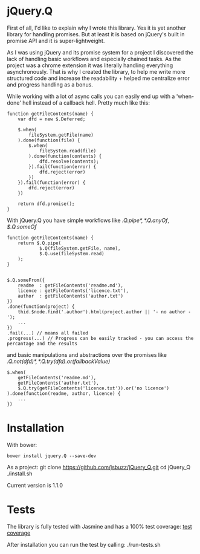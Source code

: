 jQuery.Q
========

First of all, I'd like to explain why I wrote this library. Yes it is yet another library for handling promises. But at least it is based on jQuery's built in promise API and it is super-lightweight.

As I was using jQuery and its promise system for a project I discovered the lack of handling basic workflows and especially chained tasks. As the project was a chrome extension it was literally handling everything asynchronously. That is why I created the library, to help me write more structured code and increase the readability + helped me centralize error and progress handling as a bonus.


While working with a lot of async calls you can easily end up with a 'when-done' hell instead of a callback hell. Pretty much like this:

	function getFileContents(name) {
		var dfd = new $.Deferred;

		$.when(
			fileSystem.getFile(name)
		).done(function(file) {
			$.when(
				fileSystem.read(file)
			).done(function(contents) {
				dfd.resolve(contents);
			}).fail(function(error) {
				dfd.reject(error)
			})
		}).fail(function(error) {
			dfd.reject(error)
		})

		return dfd.promise();
	}


With jQuery.Q you have simple workflows like *$.Q.pipe*, *$.Q.anyOf*, *$.Q.someOf*

	function getFileContents(name) {
		return $.Q.pipe(
    			$.Q(fileSystem.getFile, name), 
    			$.Q.use(fileSystem.read)
		);
	}


	$.Q.someFrom({
		readme  : getFileContents('readme.md'),
		licence : getFileContents('licence.txt'),
		author  : getFileContents('author.txt')
	})
	.done(function(project) {
		thid.$node.find('.author').html(project.author || '- no author -');
		...
	})
	.fail(...) // means all failed
	.progress(...) // Progress can be easily tracked - you can access the percantage and the results



and basic manipulations and abstractions over the promises like *$.Q.not(dfd)*, *$.Q.try(dfd).or(fallbackValue)*

	$.when(
    	getFileContents('readme.md'),
    	getFileContents('author.txt'),
		$.Q.try(getFileContents('licence.txt')).or('no licence')
 	).done(function(readme, author, licence) {
 		...
 	})


Installation
============
With bower:

	bower install jquery.Q --save-dev

As a project:
	git clone https://github.com/jsbuzz/jQuery_Q.git
	cd jQuery_Q
	./install.sh

Current version is 1.1.0


Tests
=====

The library is fully tested with Jasmine and has a 100% test coverage:
[test coverage](http://rawgit.com/jsbuzz/jQuery_Q/master/test/coverage/Chrome%2034.0.1847%20(Windows%207)/jquery.Q.js.html) 

After installation you can run the test by calling:
	./run-tests.sh
